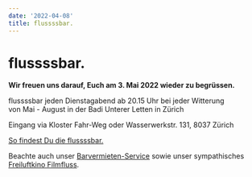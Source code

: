 ```yaml
---
date: '2022-04-08'
title: flussssbar.
---
```

# flussssbar.


**Wir freuen uns darauf, Euch am 3. Mai 2022 wieder zu begrüssen.**

flussssbar jeden Dienstagabend ab 20.15 Uhr bei jeder Witterung<br>
von Mai - August in der Badi Unterer Letten in Zürich

Eingang via Kloster Fahr-Weg oder Wasserwerkstr. 131, 8037 Zürich

[So findest Du die flussssbar.](https://goo.gl/maps/pL3HFSVH7nXdbh1o7)

Beachte auch unser <a href="https://www.barvermieten.ch" target="_blank">Barvermieten-Service</a> sowie unser sympathisches <a href="https://www.filmfluss.ch" target="_blank">Freiluftkino Filmfluss</a>.

